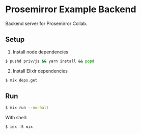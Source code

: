 # Prosemirror Example Backend

Backend server for Prosemirror Collab.

## Setup

1) Install node dependencies

```bash
$ pushd priv/js && yarn install && popd
```

2) Install Elixir dependencies

```bash
$ mix deps.get
```

## Run

```bash
$ mix run --no-halt
```

With shell:

```
$ iex -S mix
```

